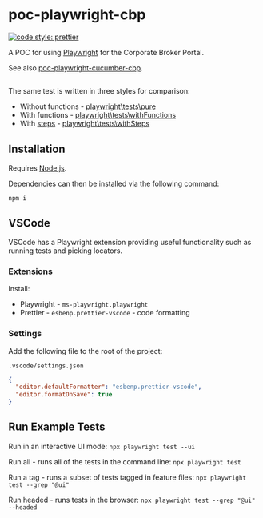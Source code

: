 # poc-playwright-cbp

[![code style: prettier](https://img.shields.io/badge/code_style-prettier-ff69b4.svg?style=flat-square)](https://github.com/prettier/prettier)

A POC for using [Playwright](https://playwright.dev/docs/intro) for the Corporate Broker Portal.

See also [poc-playwright-cucumber-cbp](https://github.com/joelindridge-sh/poc-playwright-cucumber-cbp).

##

The same test is written in three styles for comparison:

- Without functions - [playwright\tests\pure](playwright\tests\pure)
- With functions - [playwright\tests\withFunctions](playwright\tests\withFunctions)
- With [steps](https://playwright.dev/docs/api/class-test#test-step) - [playwright\tests\withSteps](playwright\tests\withSteps)

## Installation

Requires [Node.js](https://nodejs.org/).

Dependencies can then be installed via the following command:

`npm i`

## VSCode

VSCode has a Playwright extension providing useful functionality such as running tests and picking locators.

### Extensions

Install:

- Playwright - `ms-playwright.playwright`
- Prettier - `esbenp.prettier-vscode` - code formatting

### Settings

Add the following file to the root of the project:

`.vscode/settings.json`

```JSON
{
  "editor.defaultFormatter": "esbenp.prettier-vscode",
  "editor.formatOnSave": true
}
```

## Run Example Tests

Run in an interactive UI mode:
`npx playwright test --ui`

Run all - runs all of the tests in the command line:
`npx playwright test`

Run a tag - runs a subset of tests tagged in feature files:
`npx playwright test --grep "@ui"`

Run headed - runs tests in the browser:
`npx playwright test --grep "@ui" --headed`
